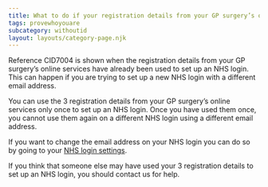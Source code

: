 ```yaml
---
title: What to do if your registration details from your GP surgery’s online services have already been used
tags: provewhoyouare
subcategory: withoutid
layout: layouts/category-page.njk
---
```

Reference CID7004 is shown when the registration details from your GP surgery’s online services have already been used to set up an NHS login. This can happen if you are trying to set up a new NHS login with a different email address.

You can use the 3 registration details from your GP surgery’s online services only once to set up an NHS login. Once you have used them once, you cannot use them again on a different NHS login using a different email address.

If you want to change the email address on your NHS login you can do so by going to your [NHS login settings](https://settings.login.nhs.uk/ "NHS login settings").

If you think that someone else may have used your 3 registration details to set up an NHS login, you should contact us for help.
